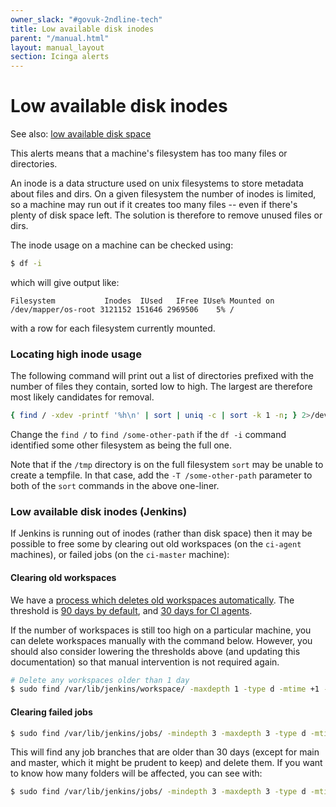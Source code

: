 ```yaml
---
owner_slack: "#govuk-2ndline-tech"
title: Low available disk inodes
parent: "/manual.html"
layout: manual_layout
section: Icinga alerts
---
```


# Low available disk inodes

See also: [low available disk space](low-available-disk-space.html)

This alerts means that a machine's filesystem has too many files or directories.

An inode is a data structure used on unix filesystems to store metadata about files and dirs. On a given filesystem the number of inodes is limited, so a machine may run out if it creates too many files -- even if there's plenty of disk space left. The solution is therefore to remove unused files or dirs.

The inode usage on a machine can be checked using:

```sh
$ df -i
```

which will give output like:

```
Filesystem           Inodes  IUsed   IFree IUse% Mounted on
/dev/mapper/os-root 3121152 151646 2969506    5% /
```

with a row for each filesystem currently mounted.

### Locating high inode usage

The following command will print out a list of directories prefixed with the number of files they contain, sorted low to high. The largest are therefore most likely candidates for removal.

```sh
{ find / -xdev -printf '%h\n' | sort | uniq -c | sort -k 1 -n; } 2>/dev/null
```

Change the `find /` to `find /some-other-path` if the `df -i` command identified some other filesystem as being the full one.

Note that if the `/tmp` directory is on the full filesystem `sort` may be unable to create a tempfile. In that case, add the `-T /some-other-path` parameter to both of the `sort` commands in the above one-liner.

### Low available disk inodes (Jenkins)

If Jenkins is running out of inodes (rather than disk space) then it may be
possible to free some by clearing out old workspaces (on the `ci-agent` machines), or failed jobs (on the `ci-master` machine):

#### Clearing old workspaces

We have a [process which deletes old workspaces automatically](https://github.com/alphagov/govuk-puppet/pull/11760/files). The threshold is [90 days by default](https://github.com/alphagov/govuk-puppet/blob/16d467705ce60befee568a77ab943e3059c1465d/modules/govuk_ci/manifests/cleanup.pp#L11), and [30 days for CI agents](https://github.com/alphagov/govuk-puppet/blob/16d467705ce60befee568a77ab943e3059c1465d/hieradata_aws/class/integration/ci_agent.yaml#L10).

If the number of workspaces is still too high on a particular machine, you can delete workspaces manually with the command below. However, you should also consider lowering the thresholds above (and updating this documentation) so that manual intervention is not required again.

```sh
# Delete any workspaces older than 1 day
$ sudo find /var/lib/jenkins/workspace/ -maxdepth 1 -type d -mtime +1 -exec rm -rf {} \;
```

#### Clearing failed jobs

```sh
$ sudo find /var/lib/jenkins/jobs/ -mindepth 3 -maxdepth 3 -type d -mtime +30 | grep -v -P "main|master" | xargs -I {} sudo rm -rf {}
```

This will find any job branches that are older than 30 days (except for main and master, which it might be prudent to keep) and delete them. If you want to know how many folders will be affected, you can see with:

```sh
$ sudo find /var/lib/jenkins/jobs/ -mindepth 3 -maxdepth 3 -type d -mtime +30 | grep -v -P "main|master" | wc -l
```
